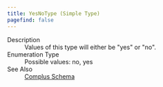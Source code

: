 ```yaml
---
title: YesNoType (Simple Type)
pagefind: false
---
```

<dl>
  <dt>Description</dt>
  <dd>Values of this type will either be "yes" or "no".</dd>
  <dt>Enumeration Type</dt>
  <dd>Possible values: no, yes</dd>
  <dt>See Also</dt>
  <dd>
    <a href="../">Complus Schema</a>
  </dd>
</dl>
